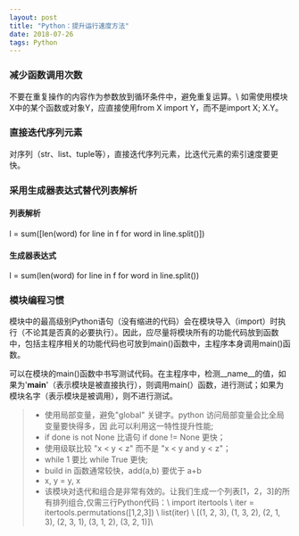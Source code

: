 ```yaml
---
layout: post
title: "Python：提升运行速度方法"
date: 2018-07-26
tags: Python
---
```


### 减少函数调用次数
不要在重复操作的内容作为参数放到循环条件中，避免重复运算。\\
如需使用模块X中的某个函数或对象Y，应直接使用from X import Y，而不是import X; X.Y。

### 直接迭代序列元素
对序列（str、list、tuple等），直接迭代序列元素，比迭代元素的索引速度要更快。

### 采用生成器表达式替代列表解析
#### 列表解析
l = sum([len(word) for line in f for word in line.split()])
#### 生成器表达式
l = sum(len(word) for line in f for word in line.split())

### 模块编程习惯

模块中的最高级别Python语句（没有缩进的代码）会在模块导入（import）时执行（不论其是否真的必要执行）。因此，应尽量将模块所有的功能代码放到函数中，包括主程序相关的功能代码也可放到main()函数中，主程序本身调用main()函数。

可以在模块的main()函数中书写测试代码。在主程序中，检测__name__的值，如果为'__main__'（表示模块是被直接执行），则调用main(）函数，进行测试；如果为模块名字（表示模块是被调用），则不进行测试。

> - 使用局部变量，避免"global" 关键字。python 访问局部变量会比全局变量要快得多，因	此可以利用这一特性提升性能;
> - if done is not None 比语句 if done != None 更快；
> - 使用级联比较 "x < y < z" 而不是 "x < y and y < z"；
> - while 1 要比 while True 更快;
> - build in 函数通常较快，add(a,b) 要优于 a+b
> - x, y = y, x
> - 该模块对迭代和组合是非常有效的。让我们生成一个列表[1，2，3]的所有排列组合,仅需三行Python代码：\\
import itertools \\
iter = itertools.permutations([1,2,3]) \\
list(iter) \\
[(1, 2, 3), (1, 3, 2), (2, 1, 3), (2, 3, 1), (3, 1, 2), (3, 2, 1)]\\
